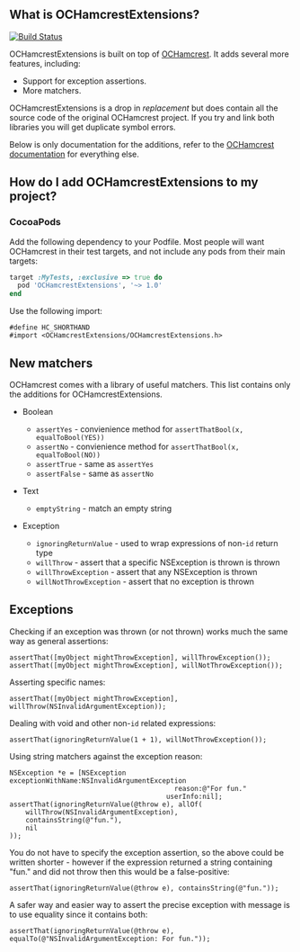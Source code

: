 What is OCHamcrestExtensions?
-----------------------------

[![Build Status](https://travis-ci.org/elliotchance/OCHamcrestExtensions.svg?branch=master)](https://travis-ci.org/elliotchance/OCHamcrestExtensions)

OCHamcrestExtensions is built on top of [OCHamcrest](https://github.com/hamcrest/OCHamcrest). It adds several more features, including:

* Support for exception assertions.
* More matchers.

OCHamcrestExtensions is a drop in _replacement_ but does contain all the source code of the original OCHamcrest project. If you try and link both libraries you will get duplicate symbol errors.

Below is only documentation for the additions, refer to the [OCHamcrest documentation](https://github.com/hamcrest/OCHamcrest#what-is-ochamcrest) for everything else.



How do I add OCHamcrestExtensions to my project?
------------------------------------------------

### CocoaPods

Add the following dependency to your Podfile. Most people will want OCHamcrest in their test targets, and not include any pods from their main targets:

```ruby
target :MyTests, :exclusive => true do
  pod 'OCHamcrestExtensions', '~> 1.0'
end
```

Use the following import:

    #define HC_SHORTHAND
    #import <OCHamcrestExtensions/OCHamcrestExtensions.h>


New matchers
------------

OCHamcrest comes with a library of useful matchers. This list contains only the additions for OCHamcrestExtensions.

* Boolean

  * `assertYes` - convienience method for `assertThatBool(x, equalToBool(YES))`
  * `assertNo` - convienience method for `assertThatBool(x, equalToBool(NO))`
  * `assertTrue` - same as `assertYes`
  * `assertFalse` - same as `assertNo`
  
* Text

  * `emptyString` - match an empty string
  
* Exception

  * `ignoringReturnValue` - used to wrap expressions of non-`id` return type
  * `willThrow` - assert that a specific NSException is thrown is thrown
  * `willThrowException` - assert that any NSException is thrown
  * `willNotThrowException` - assert that no exception is thrown


Exceptions
----------

Checking if an exception was thrown (or not thrown) works much the same way as general assertions:

```obj-c
assertThat([myObject mightThrowException], willThrowException());
assertThat([myObject mightThrowException], willNotThrowException());
```

Asserting specific names:

```obj-c
assertThat([myObject mightThrowException], willThrow(NSInvalidArgumentException));
```

Dealing with void and other non-`id` related expressions:

```obj-c
assertThat(ignoringReturnValue(1 + 1), willNotThrowException());
```

Using string matchers against the exception reason:

```obj-c
NSException *e = [NSException exceptionWithName:NSInvalidArgumentException
                                         reason:@"For fun."
                                       userInfo:nil];
assertThat(ignoringReturnValue(@throw e), allOf(
    willThrow(NSInvalidArgumentException),
    containsString(@"fun."),
    nil
));
```

You do not have to specify the exception assertion, so the above could be written shorter - however if the expression returned a string containing "fun." and did not throw then this would be a false-positive:

```obj-c
assertThat(ignoringReturnValue(@throw e), containsString(@"fun."));
```

A safer way and easier way to assert the precise exception with message is to use equality since it contains both:

```obj-c
assertThat(ignoringReturnValue(@throw e), equalTo(@"NSInvalidArgumentException: For fun."));
```